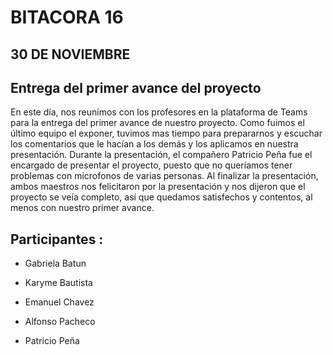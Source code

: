 # BITACORA 16

## 30 DE NOVIEMBRE

## Entrega del primer avance del proyecto

En este día, nos reunimos con los profesores en la plataforma de Teams para la entrega del primer avance de nuestro proyecto.
Como fuimos el último equipo el exponer, tuvimos mas tiempo para prepararnos y escuchar los comentarios que le hacían a los demás y los aplicamos en nuestra presentación.
Durante la presentación, el compañero Patricio Peña fue el encargado de presentar el proyecto, puesto que no queríamos tener problemas con microfonos de varias personas.
Al finalizar la presentación, ambos maestros nos felicitaron por la presentación y nos dijeron que el proyecto se veía completo, así que quedamos satisfechos y contentos,
al menos con nuestro primer avance.

## Participantes :

- Gabriela Batun

- Karyme Bautista

- Emanuel Chavez

- Alfonso Pacheco

- Patricio Peña
